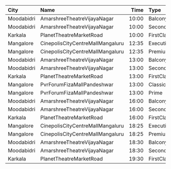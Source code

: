 | City       | Name                             |  Time | Type        | Price | Capacity | Booked |
| :--------- | :------------------------------- | ----: | :---------- | ----: | -------: | -----: |
| Moodabidri | AmarshreeTheatreVijayaNagar      | 10:00 | Balcony     |  100₹ |      192 |    114 |
| Moodabidri | AmarshreeTheatreVijayaNagar      | 10:00 | SecondClass |   90₹ |      368 |    368 |
| Karkala    | PlanetTheatreMarketRoad          | 10:00 | FirstClass  |  100₹ |       98 |     70 |
| Mangalore  | CinepolisCityCentreMallMangaluru | 12:35 | Executive   |  150₹ |      133 |     16 |
| Mangalore  | CinepolisCityCentreMallMangaluru | 12:35 | Premium     |  150₹ |       58 |     46 |
| Moodabidri | AmarshreeTheatreVijayaNagar      | 13:00 | Balcony     |  100₹ |      192 |    114 |
| Moodabidri | AmarshreeTheatreVijayaNagar      | 13:00 | SecondClass |   90₹ |      368 |    368 |
| Karkala    | PlanetTheatreMarketRoad          | 13:00 | FirstClass  |  100₹ |       98 |     70 |
| Mangalore  | PvrForumFizaMallPandeshwar       | 13:00 | Classic     |  150₹ |      133 |      9 |
| Mangalore  | PvrForumFizaMallPandeshwar       | 13:00 | Prime       |  150₹ |       77 |     36 |
| Moodabidri | AmarshreeTheatreVijayaNagar      | 16:00 | Balcony     |  100₹ |      192 |    114 |
| Moodabidri | AmarshreeTheatreVijayaNagar      | 16:00 | SecondClass |   90₹ |      368 |    368 |
| Karkala    | PlanetTheatreMarketRoad          | 16:00 | FirstClass  |  100₹ |       98 |     70 |
| Mangalore  | CinepolisCityCentreMallMangaluru | 18:25 | Executive   |  150₹ |      133 |     66 |
| Mangalore  | CinepolisCityCentreMallMangaluru | 18:25 | Premium     |  150₹ |       58 |     55 |
| Moodabidri | AmarshreeTheatreVijayaNagar      | 18:30 | Balcony     |  100₹ |      192 |    114 |
| Moodabidri | AmarshreeTheatreVijayaNagar      | 18:30 | SecondClass |   90₹ |      368 |    368 |
| Karkala    | PlanetTheatreMarketRoad          | 19:30 | FirstClass  |  100₹ |       98 |     70 |
